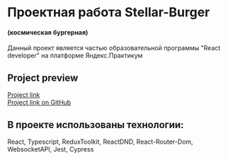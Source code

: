 # Проектная работа Stellar-Burger
#### (космическая бургерная)

Данный проект является частью образовательной программы "React developer" на платформе Яндекс.Практикум 

## Project preview
[Project link](https://seagull.students.nomorepartiesco.ru/) <br>
[Project link on GitHub](https://olgaduka.github.io/react-burger/)
## В проекте использованы технологии: 
React, Typescript, ReduxToolkit, ReactDND, React-Router-Dom, WebsocketAPI, Jest, Cypress